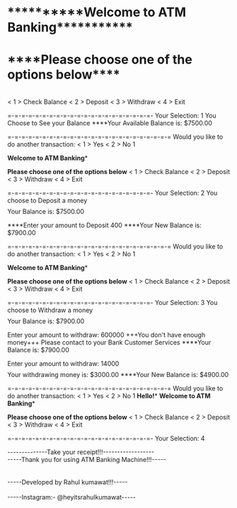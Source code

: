 



<h1>**********Welcome to ATM Banking***********</h1>

<h1>****Please choose one of the options below****</h1><br>
< 1 >  Check Balance
< 2 >  Deposit
< 3 >  Withdraw
< 4 >  Exit

=-=-=-=-=-=-=-=-=-=-=-=-=-=-=-=-=-=-=-=-=-
Your Selection:	1
You Choose to See your Balance
****Your Available Balance is:   $7500.00

=-=-=-=-=-=-=-=-=-=-=-=-=-=-=-=-=-=-=-=-=-=-=-=
Would you like to do another transaction:
< 1 > Yes
< 2 > No
1

**********Welcome to ATM Banking***********

****Please choose one of the options below****
< 1 >  Check Balance
< 2 >  Deposit
< 3 >  Withdraw
< 4 >  Exit

=-=-=-=-=-=-=-=-=-=-=-=-=-=-=-=-=-=-=-=-=-
Your Selection:	2
You choose to Deposit a money
$$$$Your Balance is: $7500.00

****Enter your amount to Deposit
400
****Your New Balance is:   $7900.00

=-=-=-=-=-=-=-=-=-=-=-=-=-=-=-=-=-=-=-=-=-=-=-=
Would you like to do another transaction:
< 1 > Yes
< 2 > No
1

**********Welcome to ATM Banking***********

****Please choose one of the options below****
< 1 >  Check Balance
< 2 >  Deposit
< 3 >  Withdraw
< 4 >  Exit

=-=-=-=-=-=-=-=-=-=-=-=-=-=-=-=-=-=-=-=-=-
Your Selection:	3
You choose to Withdraw a money
$$$$Your Balance is: $7900.00

Enter your amount to withdraw:
600000
+++You don't have enough money+++
Please contact to your Bank Customer Services
****Your Balance is:   $7900.00

Enter your amount to withdraw:
14000
$$$$Your withdrawing money is:  $3000.00
****Your New Balance is:   $4900.00

=-=-=-=-=-=-=-=-=-=-=-=-=-=-=-=-=-=-=-=-=-=-=-=
Would you like to do another transaction:
< 1 > Yes
< 2 > No
1
******************Hello!*******************
**********Welcome to ATM Banking***********

****Please choose one of the options below****
< 1 >  Check Balance
< 2 >  Deposit
< 3 >  Withdraw
< 4 >  Exit

=-=-=-=-=-=-=-=-=-=-=-=-=-=-=-=-=-=-=-=-=-
Your Selection:	4
<p>--------------Take your receipt!!!------------------<br>
-----Thank you for using ATM Banking Machine!!!-----<br><br><br>
-----Developed by Rahul kumawat!!!-----<br><br>
-----Instagram:- @heyitsrahulkumawat-----<br>
</p>


